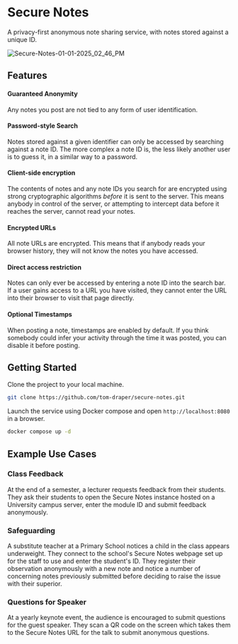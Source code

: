 # Secure Notes

A privacy-first anonymous note sharing service, with notes stored against a unique ID.

![Secure-Notes-01-01-2025_02_46_PM](https://github.com/user-attachments/assets/06b553e6-84c1-487f-a3cd-5f25c94f1cc5)

## Features

#### Guaranteed Anonymity

Any notes you post are not tied to any form of user identification.

#### Password-style Search

Notes stored against a given identifier can only be accessed by searching against a note ID. The more complex a note ID is, the less likely another user is to guess it, in a similar way to a password.

#### Client-side encryption

The contents of notes and any note IDs you search for are encrypted using strong cryptographic algorithms _before_ it is sent to the server. This means anybody in control of the server, or attempting to intercept data before it reaches the server, cannot read your notes.

#### Encrypted URLs

All note URLs are encrypted. This means that if anybody reads your browser history, they will not know the notes you have accessed.

#### Direct access restriction

Notes can only ever be accessed by entering a note ID into the search bar. If a user gains access to a URL you have visited, they cannot enter the URL into their browser to visit that page directly.

#### Optional Timestamps

When posting a note, timestamps are enabled by default. If you think somebody could infer your activity through the time it was posted, you can disable it before posting.

## Getting Started

Clone the project to your local machine.

```bash
git clone https://github.com/tom-draper/secure-notes.git
```

Launch the service using Docker compose and open `http://localhost:8080` in a browser.

```bash
docker compose up -d
```

## Example Use Cases

### Class Feedback

At the end of a semester, a lecturer requests feedback from their students. They ask their students to open the Secure Notes instance hosted on a University campus server, enter the module ID and submit feedback anonymously.

### Safeguarding

A substitute teacher at a Primary School notices a child in the class appears underweight. They connect to the school's Secure Notes webpage set up for the staff to use and enter the student's ID. They register their observation anonymously with a new note and notice a number of concerning notes previously submitted before deciding to raise the issue with their superior.

### Questions for Speaker

At a yearly keynote event, the audience is encouraged to submit questions for the guest speaker. They scan a QR code on the screen which takes them to the Secure Notes URL for the talk to submit anonymous questions.
